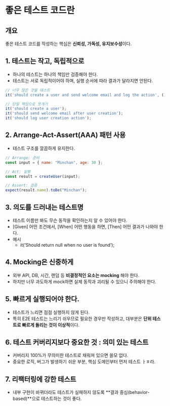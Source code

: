 # 좋은 테스트 코드란

## 개요

좋은 테스트 코드를 작성하는 핵심은 **신뢰성, 가독성, 유지보수성**이다.

## 1. 테스트는 작고, 독립적으로

- 하나의 테스트는 하나의 책임만 검증해야 한다.
- 테스트는 서로 독립적이어야 하며, 실행 순서에 따라 결과가 달라지면 안된다.

```jsx
// 너무 많은 것을 테스트
it('should create a user and send welcome email and log the action', () => { ... });

// 단일 책임으로 쪼개기
it('should create a user');
it('should send welcome email after user creation');
it('should log user creation action');
```

## 2. Arrange-Act-Assert(AAA) 패턴 사용

- 테스트 구조를 깔끔하게 유지한다.

```jsx
// Arrange: 준비
const input = { name: "Minchan", age: 30 };

// Act: 실행
const result = createUser(input);

// Assert: 검증
expect(result.name).toBe("Minchan");
```

## 3. 의도를 드러내는 테스트명

- 테스트 이름만 봐도 무슨 동작을 확인하는지 알 수 있어야 한다.
- [Given] 어떤 조건에서, [When] 어떤 행동을 하면, [Then] 어떤 결과가 나와야 한다.
- 예시
  - it(’Should return null when no user is found’);

## 4. Mocking은 신중하게

- 외부 API, DB, 시간, 랜덤 등 **비결정적인 요소는 mocking** 해야 한다.
- 하지만 너무 과도하게 mock하면 실제 동작과 괴리될 수 있으니 주의해야 한다.

## 5. 빠르게 실행되어야 한다.

- 테스트가 느리면 점점 실행하지 않게 된다.
- 특히 E2E 테스트는 느리기 쉬우므로 필요한 경우만 작성하고, 대부분은 **단위 테스트로 빠르게 돌리는 것이 이상적**이다.

## 6. 테스트 커버리지보다 중요한 것 : 의미 있는 테스트

- 커버리지 100%가 무의미한 테스트로 채워져 있으면 쓸모 없다.
- 중요한 로직, 버그가 발생하기 쉬운 부분, 핵심 도메인부터 먼저 테스트 ㅏㅎ라.

## 7. 리팩터링에 강한 테스트

- 내부 구현이 바뀌더라도 테스트가 실패하지 않도록 **결과 중심(behavior-based)**으로 테스트하는 것이 좋다.
